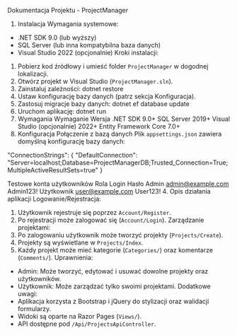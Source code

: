 Dokumentacja Projektu - ProjectManager
1. Instalacja
Wymagania systemowe:
- .NET SDK 9.0 (lub wyższy)
- SQL Server (lub inna kompatybilna baza danych)
- Visual Studio 2022 (opcjonalnie)
Kroki instalacji:
1. Pobierz kod źródłowy i umieść folder `ProjectManager` w dogodnej lokalizacji.
2. Otwórz projekt w Visual Studio (`ProjectManager.sln`).
3. Zainstaluj zależności:
dotnet restore
4. Ustaw konfigurację bazy danych (patrz sekcja Konfiguracja).
5. Zastosuj migracje bazy danych:
dotnet ef database update
6. Uruchom aplikację:
dotnet run
2. Wymagania
Wymaganie	Wersja
 .NET SDK	9.0+
 SQL Server	2019+
 Visual Studio (opcjonalnie)	2022+
 Entity Framework Core	7.0+
3. Konfiguracja
Połączenie z bazą danych
Plik `appsettings.json` zawiera domyślną konfigurację bazy danych:

"ConnectionStrings": {
  "DefaultConnection": "Server=localhost;Database=ProjectManagerDB;Trusted_Connection=True;MultipleActiveResultSets=true"
}

Testowe konta użytkowników
Rola	Login	Hasło
Admin	admin@example.com	Admin123!
Użytkownik	user@example.com	User123!
4. Opis działania aplikacji
Logowanie/Rejestracja:
1. Użytkownik rejestruje się poprzez `Account/Register`.
2. Po rejestracji może zalogować się (`Account/Login`).
Zarządzanie projektami:
1. Po zalogowaniu użytkownik może tworzyć projekty (`Projects/Create`).
2. Projekty są wyświetlane w `Projects/Index`.
3. Każdy projekt może mieć kategorie (`Categories/`) oraz komentarze (`Comments/`).
Uprawnienia:
- Admin: Może tworzyć, edytować i usuwać dowolne projekty oraz użytkowników.
- Użytkownik: Może zarządzać tylko swoimi projektami.
Dodatkowe uwagi:
- Aplikacja korzysta z Bootstrap i jQuery do stylizacji oraz walidacji formularzy.
- Widoki są oparte na Razor Pages (`Views/`).
- API dostępne pod `/Api/ProjectsApiController`.
